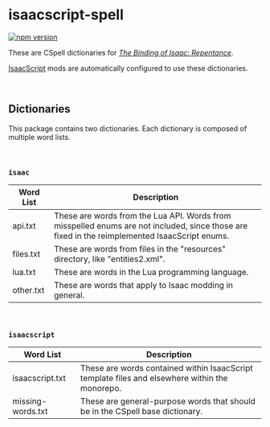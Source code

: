 # isaacscript-spell

[![npm version](https://img.shields.io/npm/v/isaacscript-spell.svg)](https://www.npmjs.com/package/isaacscript-spell)

These are CSpell dictionaries for [_The Binding of Isaac: Repentance_](https://store.steampowered.com/app/1426300/The_Binding_of_Isaac_Repentance/).

[IsaacScript](https://isaacscript.github.io/) mods are automatically configured to use these dictionaries.

<br>

## Dictionaries

This package contains two dictionaries. Each dictionary is composed of multiple word lists.

<br>

### `isaac`

| Word List | Description                                                                                                                                   |
| --------- | --------------------------------------------------------------------------------------------------------------------------------------------- |
| api.txt   | These are words from the Lua API. Words from misspelled enums are not included, since those are fixed in the reimplemented IsaacScript enums. |
| files.txt | These are words from files in the "resources" directory, like "entities2.xml".                                                                |
| lua.txt   | These are words in the Lua programming language.                                                                                              |
| other.txt | These are words that apply to Isaac modding in general.                                                                                       |

<br>

### `isaacscript`

| Word List         | Description                                                                                    |
| ----------------- | ---------------------------------------------------------------------------------------------- |
| isaacscript.txt   | These are words contained within IsaacScript template files and elsewhere within the monorepo. |
| missing-words.txt | These are general-purpose words that should be in the CSpell base dictionary.                  |

<br>
